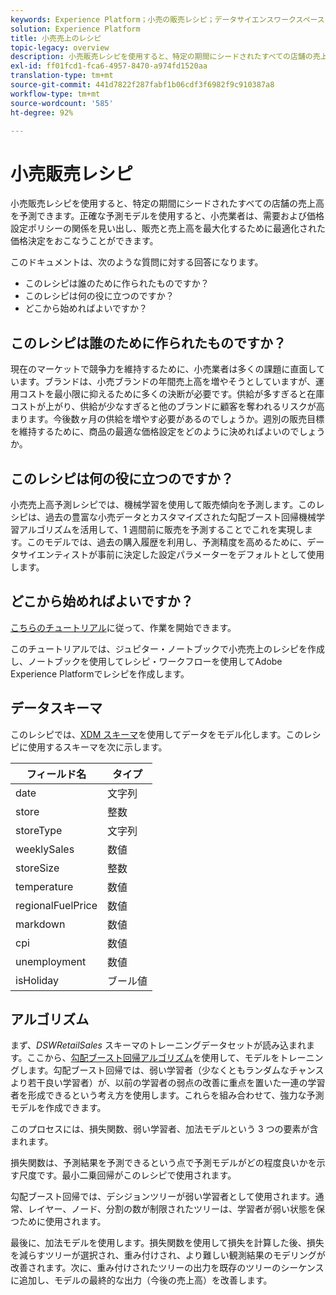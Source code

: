 ```yaml
---
keywords: Experience Platform；小売の販売レシピ；データサイエンスワークスペース；人気の高いトピック；レシピ；プレビルドレシピ
solution: Experience Platform
title: 小売売上のレシピ
topic-legacy: overview
description: 小売販売レシピを使用すると、特定の期間にシードされたすべての店舗の売上高を予測できます。正確な予測モデルを使用すると、小売業者は、需要および価格設定ポリシーの関係を見い出し、販売と売上高を最大化するために最適化された価格決定をおこなうことができます。
exl-id: ff01fcd1-fca6-4957-8470-a974fd1520aa
translation-type: tm+mt
source-git-commit: 441d7822f287fabf1b06cdf3f6982f9c910387a8
workflow-type: tm+mt
source-wordcount: '585'
ht-degree: 92%

---
```


# 小売販売レシピ

小売販売レシピを使用すると、特定の期間にシードされたすべての店舗の売上高を予測できます。正確な予測モデルを使用すると、小売業者は、需要および価格設定ポリシーの関係を見い出し、販売と売上高を最大化するために最適化された価格決定をおこなうことができます。

このドキュメントは、次のような質問に対する回答になります。
* このレシピは誰のために作られたものですか？
* このレシピは何の役に立つのですか？
* どこから始めればよいですか？

## このレシピは誰のために作られたものですか？

現在のマーケットで競争力を維持するために、小売業者は多くの課題に直面しています。ブランドは、小売ブランドの年間売上高を増やそうとしていますが、運用コストを最小限に抑えるために多くの決断が必要です。供給が多すぎると在庫コストが上がり、供給が少なすぎると他のブランドに顧客を奪われるリスクが高まります。今後数ヶ月の供給を増やす必要があるのでしょうか。週別の販売目標を維持するために、商品の最適な価格設定をどのように決めればよいのでしょうか。

## このレシピは何の役に立つのですか？

小売売上高予測レシピでは、機械学習を使用して販売傾向を予測します。このレシピは、過去の豊富な小売データとカスタマイズされた勾配ブースト回帰機械学習アルゴリズムを活用して、1 週間前に販売を予測することでこれを実現します。このモデルでは、過去の購入履歴を利用し、予測精度を高めるために、データサイエンティストが事前に決定した設定パラメーターをデフォルトとして使用します。

## どこから始めればよいですか？

[こちらのチュートリアル](../jupyterlab/create-a-recipe.md)に従って、作業を開始できます。

このチュートリアルでは、ジュピター・ノートブックで小売売上のレシピを作成し、ノートブックを使用してレシピ・ワークフローを使用してAdobe Experience Platformでレシピを作成します。

## データスキーマ

このレシピでは、[XDM スキーマ](../../xdm/schema/field-dictionary.md)を使用してデータをモデル化します。このレシピに使用するスキーマを次に示します。

| フィールド名 | タイプ |
| --- | --- |
| date | 文字列 |
| store | 整数 |
| storeType | 文字列 |
| weeklySales | 数値 |
| storeSize | 整数 |
| temperature | 数値 |
| regionalFuelPrice | 数値 |
| markdown | 数値 |
| cpi | 数値 |
| unemployment | 数値 |
| isHoliday | ブール値 |


## アルゴリズム

まず、*DSWRetailSales* スキーマのトレーニングデータセットが読み込まれます。ここから、[勾配ブースト回帰アルゴリズム](https://scikit-learn.org/stable/modules/generated/sklearn.ensemble.GradientBoostingRegressor.html)を使用して、モデルをトレーニングします。勾配ブースト回帰では、弱い学習者（少なくともランダムなチャンスより若干良い学習者）が、以前の学習者の弱点の改善に重点を置いた一連の学習者を形成できるという考え方を使用します。これらを組み合わせて、強力な予測モデルを作成できます。

このプロセスには、損失関数、弱い学習者、加法モデルという 3 つの要素が含まれます。

損失関数は、予測結果を予測できるという点で予測モデルがどの程度良いかを示す尺度です。最小二乗回帰がこのレシピで使用されます。

勾配ブースト回帰では、デシジョンツリーが弱い学習者として使用されます。通常、レイヤー、ノード、分割の数が制限されたツリーは、学習者が弱い状態を保つために使用されます。

最後に、加法モデルを使用します。損失関数を使用して損失を計算した後、損失を減らすツリーが選択され、重み付けされ、より難しい観測結果のモデリングが改善されます。次に、重み付けされたツリーの出力を既存のツリーのシーケンスに追加し、モデルの最終的な出力（今後の売上高）を改善します。

